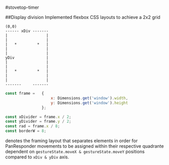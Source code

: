 #stovetop-timer

##Display division
Implemented flexbox CSS layouts to achieve a 2x2 grid

    (0,0)
    ------ xDiv -------
    |                 |
    |                 |
    |   *         *   |
    |                 |
    |                 |
    yDiv              |
    |                 |
    |                 |
    |   *         *   |
    |                 |
    |                 |
    -------     -------
```javascript
const frame =   {
                    x: Dimensions.get('window').width,
                    y: Dimensions.get('window').height
                };

const xDivider = frame.x / 2;
const yDivider = frame.y / 2;
const rad = frame.x / 8;
const borderW = 8;
```
denotes the framing layout that separates elements in order for PanResponder
movements to be assigned within their respective quadrante dependent on
`gestureState.moveX & gestureState.moveY` positions compared to `xDiv & yDiv`
axis.

##  
